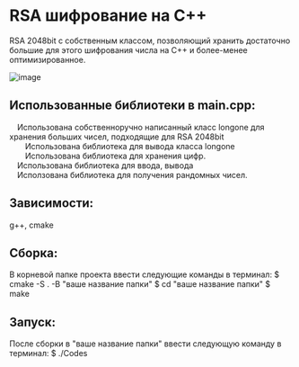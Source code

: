 # RSA шифрование на C++

RSA 2048bit с собственным классом, позволяющий хранить достаточно большие для этого шифрования числа на С++ и более-менее оптимизированное.

![image](https://github.com/user-attachments/assets/9b9cfd47-6c87-41ba-bed4-ec2f4c1f5c15)

## Использованные библиотеки в main.cpp:<br>
&emsp;Использована собственноручно написанный класс longone для хранения больших чисел, подходящие для RSA 2048bit<br>
&emsp;&emsp;Использована библиотека <ostream> для вывода класса longone<br>
&emsp;&emsp;Использована библиотека <vector> для хранения цифр.<br>
&emsp;Использована библиотека <iostream> для ввода, вывода<br>
&emsp;Исползована библиотека <random> для получения рандомных чисел.<br>

## Зависимости:
g++, cmake

## Сборка:
В корневой папке проекта ввести следующие команды в терминал:
$ cmake -S . -B "ваше название папки"
$ cd "ваше название папки"
$ make

## Запуск:
После сборки в "ваше название папки" ввести следующую команду в терминал:
$ ./Codes

